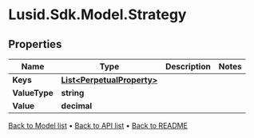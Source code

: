# Lusid.Sdk.Model.Strategy

## Properties

Name | Type | Description | Notes
------------ | ------------- | ------------- | -------------
**Keys** | [**List&lt;PerpetualProperty&gt;**](PerpetualProperty.md) |  | 
**ValueType** | **string** |  | 
**Value** | **decimal** |  | 

[Back to Model list](../README.md#documentation-for-models) &#8226; [Back to API list](../README.md#documentation-for-api-endpoints) &#8226; [Back to README](../README.md)

